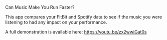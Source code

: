 Can Music Make You Run Faster?

This app compares your FitBit and Spotify data to see if the music you were listening to had any impact on your performance.

A full demonstration is available here: https://youtu.be/zx2wwiGat0s
